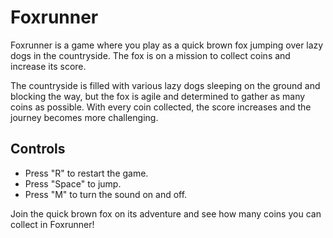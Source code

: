 # Foxrunner

Foxrunner is a game where you play as a quick brown fox jumping over lazy dogs in the countryside. The fox is on a mission to collect coins and increase its score. 

The countryside is filled with various lazy dogs sleeping on the ground and blocking the way, but the fox is agile and determined to gather as many coins as possible. With every coin collected, the score increases and the journey becomes more challenging. 

## Controls
- Press "R" to restart the game.
- Press "Space" to jump.
- Press "M" to turn the sound on and off.

Join the quick brown fox on its adventure and see how many coins you can collect in Foxrunner!